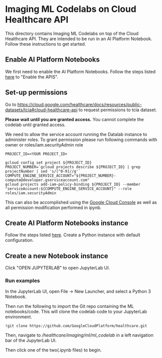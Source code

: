 # Imaging ML Codelabs on Cloud Healthcare API

This directory contains Imaging ML Codelabs on top of the Cloud Healthcare API. They are intended to be run in an AI Platform Notebook. Follow these instructions to get started.

## Enable AI Platform Notebooks

We first need to enable the AI Platform Notebooks. Follow the steps listed [here](https://cloud.google.com/ai-platform/notebooks/docs/before-you-begin) to "Enable the APIS".

## Set-up permissions

Go to https://cloud.google.com/healthcare/docs/resources/public-datasets/tcia#cloud-healthcare-api to request permissions to tcia dataset.

**Please wait until you are granted access.** You cannot complete the codelab until granted access.


We need to allow the service account running the Datalab instance to administer roles.
To grant permission please run following commands with owner or roles/iam.securityAdmin role

```shell
PROJECT_ID=<YOUR PROJECT_ID>

gcloud config set project ${PROJECT_ID}
PROJECT_NUMBER=`gcloud projects describe ${PROJECT_ID} | grep projectNumber | sed 's/[^0-9]//g'`
COMPUTE_ENGINE_SERVICE_ACCOUNT="${PROJECT_NUMBER}-compute@developer.gserviceaccount.com"
gcloud projects add-iam-policy-binding ${PROJECT_ID} --member "serviceAccount:${COMPUTE_ENGINE_SERVICE_ACCOUNT}" --role roles/iam.securityAdmin
```

This can also be accomplished using the [Google Cloud Console](https://console.cloud.google.com/iam-admin/iam?project=) as well as all permission modification performed in ipynb.
## Create AI Platform Notebooks instance

Follow the steps listed [here](https://cloud.google.com/ai-platform/notebooks/docs/create-new). Create a Python instance with default configuration.

## Create a new Notebook instance


Click "OPEN JUPYTERLAB" to open JupyterLab UI.

### Run examples

In the JupyterLab UI, open File -> New Launcher, and select a Python 3 Notebook.

Then run the following to import the Git repo containing the ML notebooks/code. This will clone the codelab code to your JupyterLab environment.

```ipython
!git clone https://github.com/GoogleCloudPlatform/healthcare.git
```

Then, navigate to */healthcare/imaging/ml/ml_codelab* in a left navigation bar of the JupyterLab UI.

Then click one of the two(.ipynb files) to begin.
